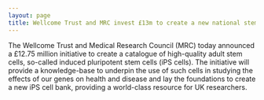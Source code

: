 ```yaml
---
layout: page
title: Wellcome Trust and MRC invest £13m to create a new national stem cell resource
---
```


The Wellcome Trust and Medical Research Council (MRC) today announced a £12.75
million initiative to create a catalogue of high-quality adult stem cells,
so-called induced pluripotent stem cells (iPS cells). The initiative will
provide a knowledge-base to underpin the use of such cells in studying the
effects of our genes on health and disease and lay the foundations to create a
new iPS cell bank, providing a world-class resource for UK researchers.
